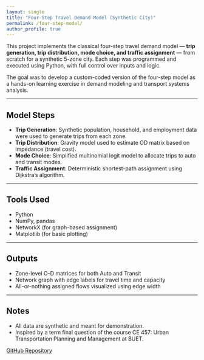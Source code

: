 ```yaml
---
layout: single
title: "Four-Step Travel Demand Model (Synthetic City)"
permalink: /four-step-model/
author_profile: true
---
```


This project implements the classical four-step travel demand model — **trip generation, trip distribution, mode choice, and traffic assignment** — from scratch for a synthetic 5-zone city. Each step was programmed and executed using Python, with full control over inputs and logic.

The goal was to develop a custom-coded version of the four-step model as a hands-on learning exercise in demand modeling and transport systems analysis.

---

## Model Steps

- **Trip Generation**: Synthetic population, household, and employment data were used to generate trips from each zone.
- **Trip Distribution**: Gravity model used to estimate OD matrix based on impedance (travel cost).
- **Mode Choice**: Simplified multinomial logit model to allocate trips to auto and transit modes.
- **Traffic Assignment**: Deterministic shortest-path assignment using Dijkstra’s algorithm.

---

## Tools Used
- Python
- NumPy, pandas
- NetworkX (for graph-based assignment)
- Matplotlib (for basic plotting)

---

## Outputs
- Zone-level O-D matrices for both Auto and Transit
- Network graph with edge labels for travel time and capacity
- All-or-nothing assigned flows visualized using edge width

---

## Notes
- All data are synthetic and meant for demonstration.
- Inspired by a term final question of the course CE 457: Urban Transportation Planning and Management at BUET.

[GitHub Repository](https://github.com/muhtashimshahrier/Custom-Four-Step-Demand-Model-From-Scratch-)

